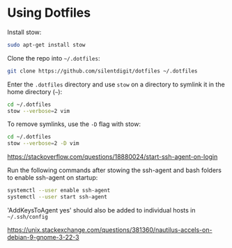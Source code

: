 # Using Dotfiles

Install stow:

```bash
sudo apt-get install stow
```

Clone the repo into `~/.dotfiles`:

```bash
git clone https://github.com/silentdigit/dotfiles ~/.dotfiles
```

Enter the `.dotfiles` directory and use `stow` on a directory to symlink it in the home directory (`~`):

```bash
cd ~/.dotfiles
stow --verbose=2 vim
```

To remove symlinks, use the `-D` flag with stow:

```bash
cd ~/.dotfiles
stow --verbose=2 -D vim
```

https://stackoverflow.com/questions/18880024/start-ssh-agent-on-login

Run the following commands after stowing the ssh-agent and bash folders to enable ssh-agent on startup:

```bash
systemctl --user enable ssh-agent
systemctl --user start ssh-agent
```

'AddKeysToAgent yes' should also be added to individual hosts in `~/.ssh/config`

https://unix.stackexchange.com/questions/381360/nautilus-accels-on-debian-9-gnome-3-22-3
